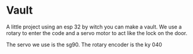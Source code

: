 # Vault
A little project using an esp 32 by witch you can make a  vault. We use a rotary to enter the code and a servo motor to act like the lock on the door.

The servo we use is the sg90.
The rotary encoder is the ky 040
